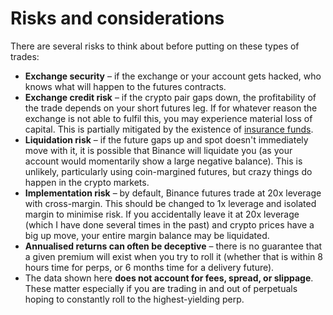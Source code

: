 # Risks and considerations

There are several risks to think about before putting on these types of trades:

-   **Exchange security** – if the exchange or your account gets hacked, who knows what will happen to the futures contracts.
-   **Exchange credit risk** – if the crypto pair gaps down, the profitability of the trade depends on your short futures leg. If for whatever reason the exchange is not able to fulfil this, you may experience material loss of capital. This is partially mitigated by the existence of [insurance funds](https://www.binance.com/en/support/faq/360033525371).
-   **Liquidation risk** – if the future gaps up and spot doesn't immediately move with it, it is possible that Binance will liquidate you (as your account would momentarily show a large negative balance). This is unlikely, particularly using coin-margined futures, but crazy things do happen in the crypto markets.
-   **Implementation risk** – by default, Binance futures trade at 20x leverage with cross-margin. This should be changed to 1x leverage and isolated margin to minimise risk. If you accidentally leave it at 20x leverage (which I have done several times in the past) and crypto prices have a big up move, your entire margin balance may be liquidated.
-   **Annualised returns can often be deceptive** – there is no guarantee that a given premium will exist when you try to roll it (whether that is within 8 hours time for perps, or 6 months time for a delivery future).
-   The data shown here **does not account for fees, spread, or slippage**. These matter especially if you are trading in and out of perpetuals hoping to constantly roll to the highest-yielding perp.
